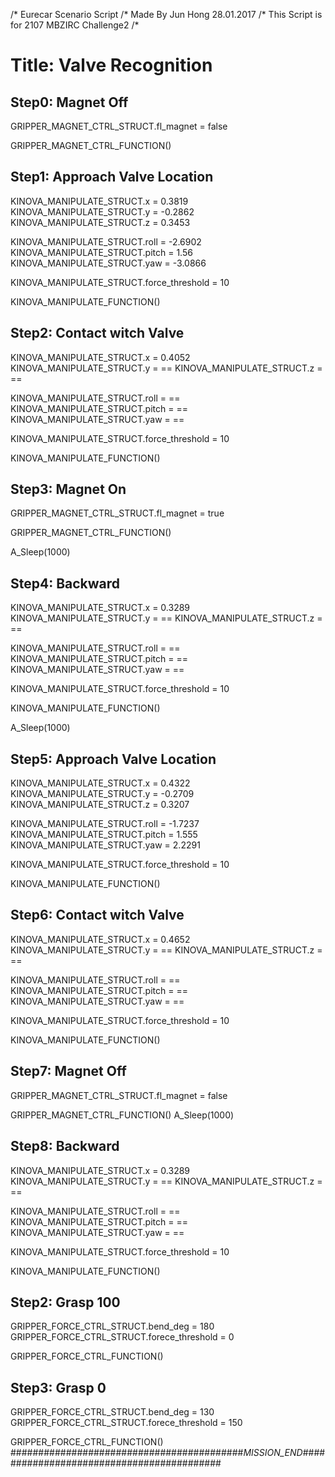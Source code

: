 /* Eurecar Scenario Script 
/* Made By Jun Hong 28.01.2017
/* This Script is for 2107 MBZIRC Challenge2
/*

# Title: Valve Recognition

## Step0: Magnet Off

GRIPPER_MAGNET_CTRL_STRUCT.fl_magnet = false

GRIPPER_MAGNET_CTRL_FUNCTION()

## Step1: Approach Valve Location

KINOVA_MANIPULATE_STRUCT.x = 0.3819
KINOVA_MANIPULATE_STRUCT.y = -0.2862
KINOVA_MANIPULATE_STRUCT.z = 0.3453

KINOVA_MANIPULATE_STRUCT.roll = -2.6902
KINOVA_MANIPULATE_STRUCT.pitch = 1.56
KINOVA_MANIPULATE_STRUCT.yaw = -3.0866

KINOVA_MANIPULATE_STRUCT.force_threshold = 10

KINOVA_MANIPULATE_FUNCTION()


## Step2: Contact witch Valve

KINOVA_MANIPULATE_STRUCT.x = 0.4052
KINOVA_MANIPULATE_STRUCT.y = ==
KINOVA_MANIPULATE_STRUCT.z = ==

KINOVA_MANIPULATE_STRUCT.roll = ==
KINOVA_MANIPULATE_STRUCT.pitch = ==
KINOVA_MANIPULATE_STRUCT.yaw = ==

KINOVA_MANIPULATE_STRUCT.force_threshold = 10

KINOVA_MANIPULATE_FUNCTION()

## Step3: Magnet On

GRIPPER_MAGNET_CTRL_STRUCT.fl_magnet = true

GRIPPER_MAGNET_CTRL_FUNCTION()

A_Sleep(1000)
## Step4: Backward

KINOVA_MANIPULATE_STRUCT.x = 0.3289
KINOVA_MANIPULATE_STRUCT.y = ==
KINOVA_MANIPULATE_STRUCT.z = ==

KINOVA_MANIPULATE_STRUCT.roll = ==
KINOVA_MANIPULATE_STRUCT.pitch = ==
KINOVA_MANIPULATE_STRUCT.yaw = ==

KINOVA_MANIPULATE_STRUCT.force_threshold = 10

KINOVA_MANIPULATE_FUNCTION()

A_Sleep(1000)
## Step5: Approach Valve Location

KINOVA_MANIPULATE_STRUCT.x = 0.4322
KINOVA_MANIPULATE_STRUCT.y = -0.2709
KINOVA_MANIPULATE_STRUCT.z = 0.3207

KINOVA_MANIPULATE_STRUCT.roll = -1.7237
KINOVA_MANIPULATE_STRUCT.pitch = 1.555
KINOVA_MANIPULATE_STRUCT.yaw = 2.2291

KINOVA_MANIPULATE_STRUCT.force_threshold = 10

KINOVA_MANIPULATE_FUNCTION()

## Step6: Contact witch Valve

KINOVA_MANIPULATE_STRUCT.x = 0.4652
KINOVA_MANIPULATE_STRUCT.y = ==
KINOVA_MANIPULATE_STRUCT.z = ==

KINOVA_MANIPULATE_STRUCT.roll = ==
KINOVA_MANIPULATE_STRUCT.pitch = ==
KINOVA_MANIPULATE_STRUCT.yaw = ==

KINOVA_MANIPULATE_STRUCT.force_threshold = 10

KINOVA_MANIPULATE_FUNCTION()

## Step7: Magnet Off

GRIPPER_MAGNET_CTRL_STRUCT.fl_magnet = false

GRIPPER_MAGNET_CTRL_FUNCTION()
A_Sleep(1000)
## Step8: Backward

KINOVA_MANIPULATE_STRUCT.x = 0.3289
KINOVA_MANIPULATE_STRUCT.y = ==
KINOVA_MANIPULATE_STRUCT.z = ==

KINOVA_MANIPULATE_STRUCT.roll = ==
KINOVA_MANIPULATE_STRUCT.pitch = ==
KINOVA_MANIPULATE_STRUCT.yaw = ==

KINOVA_MANIPULATE_STRUCT.force_threshold = 10

KINOVA_MANIPULATE_FUNCTION()

## Step2: Grasp 100

GRIPPER_FORCE_CTRL_STRUCT.bend_deg = 180
GRIPPER_FORCE_CTRL_STRUCT.forece_threshold = 0

GRIPPER_FORCE_CTRL_FUNCTION()

## Step3: Grasp 0

GRIPPER_FORCE_CTRL_STRUCT.bend_deg = 130
GRIPPER_FORCE_CTRL_STRUCT.forece_threshold = 150

GRIPPER_FORCE_CTRL_FUNCTION()
##########################################_MISSION_END_##########################################

